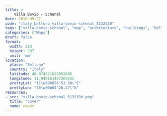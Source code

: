 ```yaml
---
title: > 
    Villa Bovio - Schenal
date: 2018-09-27
code: "italy_belluno_villa-bovio-schenal_5132330"
tags: ["villa-bovio-schenal", "map", "architecture", "buildings", "Belluno", "Italy"]
categories: ["Maps"]
draft: false
format:
  width: 210
  height: 297
  unit: 'mm'
location:
  place: "Belluno"
  country: "Italy"
  latitude: 46.074521629052605
  longitude: 11.948161487265432
  prettyLat: "11\u00b056'53.38\"E"
  prettyLon: "46\u00b04'28.27\"N"
resources:
- src: "villa-bovio-schenal_5132330.png"
  title: "Cover"
  name: cover
---
```

